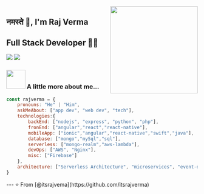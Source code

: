 <img align='right' src="https://media.giphy.com/media/M9gbBd9nbDrOTu1Mqx/giphy.gif" width="230">

## नमस्ते 🙏, I'm Raj Verma 
## Full Stack Developer 👨‍💻

[![](https://img.shields.io/badge/LinkedIn-itsrajverma-blue)](https://www.linkedin.com/in/itsrajverma/)
[![](https://img.shields.io/badge/Gmail-info.mrverma%40gmail.com-red)](mailto:info.mrverma@gmail.com)


### <img src="https://media.giphy.com/media/VgCDAzcKvsR6OM0uWg/giphy.gif" width="50"> A little more about me...  

```javascript
const rajverma = {
    pronouns: "He" | "Him",
    askMeAbout: ["app dev", "web dev", "tech"],
    technologies:{
        backEnd: ["nodejs", "express", "python", "php"],
        fronEnd: ["angular","react","react-native"],
        mobileApp: ["ionic","angular","react-native","swift","java"],
        database: ["mongo","mySql","sql"],
        serverless: ["mongo-realm","aws-lambda"],
        devOps: ["AWS", "Nginx"],
        misc: ["Firebase"]
    },
    architecture: ["Serverless Architecture", "microservices", "event-driven", "Single page applications"],
}
```
<p align="left"> </p>
---
⭐️ From [@itsrajvema](https://github.com/itsrajverma)
